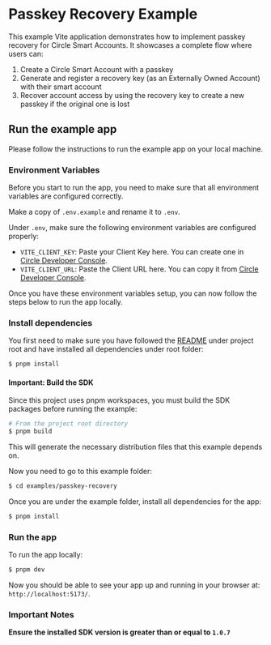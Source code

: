 # Passkey Recovery Example

This example Vite application demonstrates how to implement passkey recovery for Circle Smart Accounts. It showcases a complete flow where users can:

1. Create a Circle Smart Account with a passkey
2. Generate and register a recovery key (as an Externally Owned Account) with their smart account
3. Recover account access by using the recovery key to create a new passkey if the original one is lost

## Run the example app

Please follow the instructions to run the example app on your local machine.

### Environment Variables

Before you start to run the app, you need to make sure that all environment variables are configured correctly.

Make a copy of `.env.example` and rename it to `.env`.

Under `.env`, make sure the following environment variables are configured properly:

- `VITE_CLIENT_KEY`: Paste your Client Key here. You can create one in [Circle Developer Console](https://console.circle.com/wallets/modular/configurator).
- `VITE_CLIENT_URL`: Paste the Client URL here. You can copy it from [Circle Developer Console](https://console.circle.com/wallets/modular/configurator).

Once you have these environment variables setup, you can now follow the steps below to run the app locally.

### Install dependencies

You first need to make sure you have followed the [README](https://github.com/circlefin/w3s-web-core-sdk/blob/master/README.md) under project root and have installed all dependencies under root folder:

```bash
$ pnpm install
```

#### Important: Build the SDK

Since this project uses pnpm workspaces, you must build the SDK packages before running the example:

```bash
# From the project root directory
$ pnpm build
```

This will generate the necessary distribution files that this example depends on.

Now you need to go to this example folder:

```bash
$ cd examples/passkey-recovery
```

Once you are under the example folder, install all dependencies for the app:

```bash
$ pnpm install
```

### Run the app

To run the app locally:

```bash
$ pnpm dev
```

Now you should be able to see your app up and running in your browser at: `http://localhost:5173/`.

### Important Notes

**Ensure the installed SDK version is greater than or equal to `1.0.7`**
